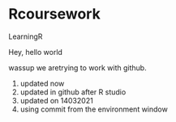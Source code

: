 # Rcoursework
LearningR

Hey, hello world

wassup
we aretrying to work with github. 


1. updated now
2. updated in github after R studio
3. updated on 14032021
4. using commit from the environment window
